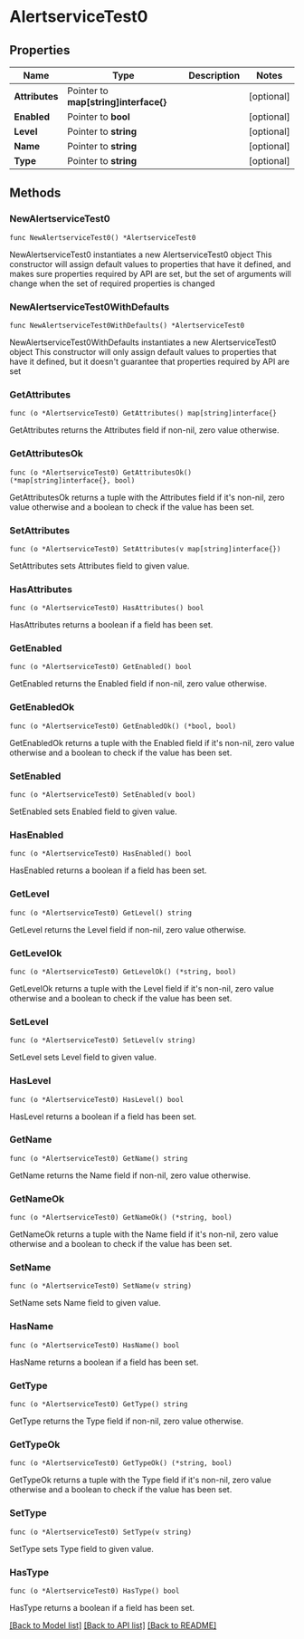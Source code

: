 # AlertserviceTest0

## Properties

Name | Type | Description | Notes
------------ | ------------- | ------------- | -------------
**Attributes** | Pointer to **map[string]interface{}** |  | [optional] 
**Enabled** | Pointer to **bool** |  | [optional] 
**Level** | Pointer to **string** |  | [optional] 
**Name** | Pointer to **string** |  | [optional] 
**Type** | Pointer to **string** |  | [optional] 

## Methods

### NewAlertserviceTest0

`func NewAlertserviceTest0() *AlertserviceTest0`

NewAlertserviceTest0 instantiates a new AlertserviceTest0 object
This constructor will assign default values to properties that have it defined,
and makes sure properties required by API are set, but the set of arguments
will change when the set of required properties is changed

### NewAlertserviceTest0WithDefaults

`func NewAlertserviceTest0WithDefaults() *AlertserviceTest0`

NewAlertserviceTest0WithDefaults instantiates a new AlertserviceTest0 object
This constructor will only assign default values to properties that have it defined,
but it doesn't guarantee that properties required by API are set

### GetAttributes

`func (o *AlertserviceTest0) GetAttributes() map[string]interface{}`

GetAttributes returns the Attributes field if non-nil, zero value otherwise.

### GetAttributesOk

`func (o *AlertserviceTest0) GetAttributesOk() (*map[string]interface{}, bool)`

GetAttributesOk returns a tuple with the Attributes field if it's non-nil, zero value otherwise
and a boolean to check if the value has been set.

### SetAttributes

`func (o *AlertserviceTest0) SetAttributes(v map[string]interface{})`

SetAttributes sets Attributes field to given value.

### HasAttributes

`func (o *AlertserviceTest0) HasAttributes() bool`

HasAttributes returns a boolean if a field has been set.

### GetEnabled

`func (o *AlertserviceTest0) GetEnabled() bool`

GetEnabled returns the Enabled field if non-nil, zero value otherwise.

### GetEnabledOk

`func (o *AlertserviceTest0) GetEnabledOk() (*bool, bool)`

GetEnabledOk returns a tuple with the Enabled field if it's non-nil, zero value otherwise
and a boolean to check if the value has been set.

### SetEnabled

`func (o *AlertserviceTest0) SetEnabled(v bool)`

SetEnabled sets Enabled field to given value.

### HasEnabled

`func (o *AlertserviceTest0) HasEnabled() bool`

HasEnabled returns a boolean if a field has been set.

### GetLevel

`func (o *AlertserviceTest0) GetLevel() string`

GetLevel returns the Level field if non-nil, zero value otherwise.

### GetLevelOk

`func (o *AlertserviceTest0) GetLevelOk() (*string, bool)`

GetLevelOk returns a tuple with the Level field if it's non-nil, zero value otherwise
and a boolean to check if the value has been set.

### SetLevel

`func (o *AlertserviceTest0) SetLevel(v string)`

SetLevel sets Level field to given value.

### HasLevel

`func (o *AlertserviceTest0) HasLevel() bool`

HasLevel returns a boolean if a field has been set.

### GetName

`func (o *AlertserviceTest0) GetName() string`

GetName returns the Name field if non-nil, zero value otherwise.

### GetNameOk

`func (o *AlertserviceTest0) GetNameOk() (*string, bool)`

GetNameOk returns a tuple with the Name field if it's non-nil, zero value otherwise
and a boolean to check if the value has been set.

### SetName

`func (o *AlertserviceTest0) SetName(v string)`

SetName sets Name field to given value.

### HasName

`func (o *AlertserviceTest0) HasName() bool`

HasName returns a boolean if a field has been set.

### GetType

`func (o *AlertserviceTest0) GetType() string`

GetType returns the Type field if non-nil, zero value otherwise.

### GetTypeOk

`func (o *AlertserviceTest0) GetTypeOk() (*string, bool)`

GetTypeOk returns a tuple with the Type field if it's non-nil, zero value otherwise
and a boolean to check if the value has been set.

### SetType

`func (o *AlertserviceTest0) SetType(v string)`

SetType sets Type field to given value.

### HasType

`func (o *AlertserviceTest0) HasType() bool`

HasType returns a boolean if a field has been set.


[[Back to Model list]](../README.md#documentation-for-models) [[Back to API list]](../README.md#documentation-for-api-endpoints) [[Back to README]](../README.md)


